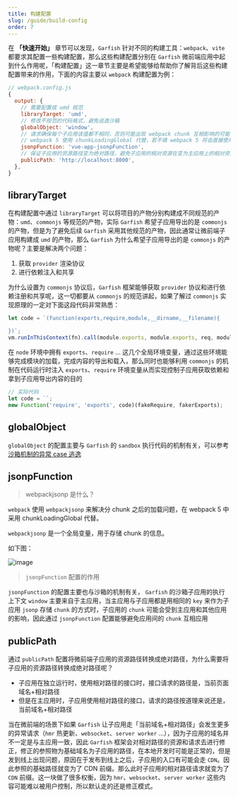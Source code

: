 ```yaml
---
title: 构建配置
slug: /guide/build-config
order: 7
---
```


在 **「快速开始」** 章节可以发现，`Garfish` 针对不同的构建工具：`webpack`、`vite` 都要求其配置一些构建配置，那么这些构建配置分别在 `Garfish` 微前端应用中起到什么作用呢，「构建配置」这一章节主要是希望能够给帮助你了解背后这些构建配置带来的作用，下面的内容主要以 `webpack` 构建配置为例：

```js
// webpack.config.js
{
  output: {
    // 需要配置成 umd 规范
    libraryTarget: 'umd',
    // 修改不规范的代码格式，避免逃逸沙箱
    globalObject: 'window',
    // 请求确保每个子应用该值都不相同，否则可能出现 webpack chunk 互相影响的可能
    // webpack 5 使用 chunkLoadingGlobal 代替，若不填 webpack 5 将会直接使用 package.json name 作为唯一值，请确保应用间的 name 各不相同
    jsonpFunction: 'vue-app-jsonpFunction',
    // 保证子应用的资源路径变为绝对路径，避免子应用的相对资源在变为主应用上的相对资源，因为子应用和主应用在同一个文档流，相对路径是相对于主应用而言的
    publicPath: 'http://localhost:8000',
  },
}
```

## libraryTarget

在构建配置中通过 `libraryTarget` 可以将项目的产物分别构建成不同规范的产物：`umd`、`commonjs` 等规范的产物，实际 `Garfish` 希望子应用导出的是 `commonjs` 的产物，但是为了避免后续 `Garfish` 采用其他规范的产物，因此通常让微前端子应用构建成 `umd` 的产物，那么 `Garfish` 为什么希望子应用导出的是 `commonjs` 的产物呢？主要是解决两个问题：

1. 获取 `provider` 渲染协议
2. 进行依赖注入和共享

为什么设置为 `commonjs` 协议后，`Garfish` 框架能够获取 `provider` 协议和进行依赖注册和共享呢，这一切都要从 `commonjs` 的规范讲起，如果了解过 `commonjs` 实现原理的一定对下面这段代码非常熟悉：

```js
let code = `(function(exports,require,module,__dirname,__filename){

})`;
vm.runInThisContext(fn).call(module.exports, module.exports, req, module);
```

在 `node` 环境中拥有 `exports`、`require` ... 这几个全局环境变量，通过这些环境能够完成模块的加载，完成内容的导出和载入，那么同时也能够利用 `commonjs` 的机制在代码运行时注入 `exports`、`require` 环境变量从而实现控制子应用获取依赖和拿到子应用导出内容的目的

```js
// 实际代码
let code = ``;
new Function('require', 'exports', code)(fakeRequire, fakerExports);
```

## globalObject

`globalObject` 的配置主要与 `Garfish` 的 `sandbox` 执行代码的机制有关，可以参考 [沙箱机制的异常 case 逃逸](./sandbox.md#特殊-case)

## jsonpFunction

> webpackjsonp 是什么？

`webpack` 使用 `webpackjsonp` 来解决分 chunk 之后的加载问题，在 webpack 5 中采用 chunkLoadingGlobal 代替。

`webpackjsonp` 是一个全局变量，用于存储 chunk 的信息。

如下图：

![image](https://user-images.githubusercontent.com/27547179/167364472-8e3ce4b9-94b3-490f-a4bf-b904579ea3a1.png)

> `jsonpFunction` 配置的作用

`jsonpFunction` 的配置主要也与沙箱的机制有关， `Garfish` 的沙箱子应用的执行上下文 `window` 主要来自于主应用，当主应用与子应用都是用相同的 `key` 来作为子应用 `jsonp` 存储 `chunk` 的方式时，子应用的 `chunk` 可能会受到主应用和其他应用的影响，因此通过 `jsonpFunction` 配置能够避免应用间的 `chunk` 互相应用

## publicPath

通过 `publicPath` 配置将微前端子应用的资源路径转换成绝对路径，为什么需要将子应用的资源路径转换成绝对路径呢？

- 子应用在独立运行时，使用相对路径的接口时，接口请求的路径是，当前页面域名+相对路径
- 但是在主应用时，子应用使用相对路径的接口，请求的路径按道理来说还是，当前域名+相对路径

当在微前端的场景下如果 `Garfish` 让子应用走「当前域名+相对路径」会发生更多的异常请求（`hmr` 热更新、`websocket`、`server worker` ...），因为子应用的域名并不一定是与主应用一致，因此 `Garfish` 框架会对相对路径的资源和请求去进行修正，修正的参照物为基础域名为子应用的路径，在本地开发时可能是正常的，但是发到线上出现问题，原因在于发布到线上之后，子应用的入口有可能会走 `CDN`。因此参照的基础路径就变为了 CDN 前缀。那么此时子应用的相对路径请求就变为了 `CDN` 前缀。这一块做了很多权衡，因为 `hmr`、`websocket`、`server worker` 这些内容可能难以被用户控制，所以默认走的还是修正模式。

